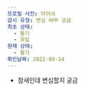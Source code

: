 ```yaml
---
프로필 사진: 아이네
감시 유형: 변심 여부 궁금
최초 상태:
  - 뚤기
  - 유입
현재 상태:
  - 뚤기
확인날짜: 2022-09-14
---
```

- 참새인데 변심할지 궁금